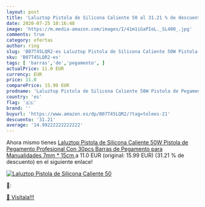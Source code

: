 ```yaml
---
layout: post
title: 'Laluztop Pistola de Silicona Caliente 50 al 31.21 % de descuento'
date: 2020-07-25 10:16:48
image: 'https://m.media-amazon.com/images/I/41m1iGaPIeL._SL400_.jpg'
comments: true
category: ofertas
author: ring
slug: 'B07T45LQR2-es Laluztop Pistola de Silicona Caliente 50W Pistola de...'
sku: 'B07T45LQR2-es'
tags: [ 'barras','de','pegamento', ]
actualPrice: 11.0 EUR
currency: EUR
price: 11.0
comparePrice: 15.99 EUR
prodname: 'Laluztop Pistola de Silicona Caliente 50W Pistola de Pegamento Profesional Con 30pcs Barras de Pegamento para Manualidades  7mm * 15cm '
country: 'es'
flag: '🇪🇸'
brand: ''
buyurl: 'https://www.amazon.es/dp/B07T45LQR2/?tag=tolees-21'
descuento: '31.21'
average: '14.99222222222222'
---
```


Ahora mismo tienes [Laluztop Pistola de Silicona Caliente 50W Pistola de Pegamento Profesional Con 30pcs Barras de Pegamento para Manualidades  7mm * 15cm ](https://www.amazon.es/dp/B07T45LQR2/?tag=tolees-21) a 11.0 EUR (original: 15.99 EUR) (31.21 %  de descuento) en el siguiente enlace!

[![Laluztop Pistola de Silicona Caliente 50](https://m.media-amazon.com/images/I/41m1iGaPIeL._SL400_.jpg)](https://www.amazon.es/dp/B07T45LQR2/?tag=tolees-21)

🔎:


[🛒 Visítala!!!](https://www.amazon.es/dp/B07T45LQR2/?tag=tolees-21)

